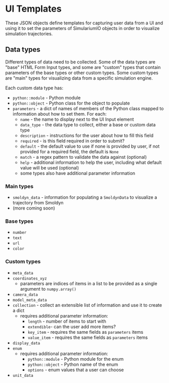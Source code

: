 # UI Templates
These JSON objects define templates for capturing user data from a UI and using it to set the parameters of SimulariumIO objects in order to visualize simulation trajectories.


## Data types
Different types of data need to be collected. Some of the data types are "base" HTML Form Input types, and some are "custom" types that contain parameters of the base types or other custom types. Some custom types are "main" types for visualizing data from a specific simulation engine.

Each custom data type has:
* `python::module` - Python module
* `python::object` - Python class for the object to populate
* `parameters` - a dict of names of members of the Python class mapped to information about how to set them. For each:
  * `name` - the name to display next to the UI Input element
  * `data_type` - the data type to collect, either a base or custom data type
  * `description` - instructions for the user about how to fill this field
  * `required` - is this field required in order to submit?
  * `default` - the default value to use if none is provided by user, if not provided for a required field, the default is `None`
  * `match` - a regex pattern to validate the data against (optional)
  * `help` - additional information to help the user, including what default value will be used (optional)
  * some types also have additional parameter information

### Main types
* `smoldyn_data` - information for populating a `SmoldynData` to visualize a trajectory from Smoldyn
* (more coming soon)

### Base types

* `number`
* `text`
* `url`
* `color`

### Custom types

* `meta_data`
* `coordinates_xyz`
  * parameters are indices of items in a list to be provided as a single argument to `numpy.array()`
* `camera_data`
* `model_meta_data`
* `collection` - collect an extensible list of information and use it to create a dict
  * requires additional parameter information:
    * `length` - number of items to start with
    * `extendible`- can the user add more items?
    * `key_item` - requires the same fields as `parameters` items
    * `value_item` - requires the same fields as `parameters` items
* `display_data`
* `enum`
  * requires additional parameter information:
    * `python::module` - Python module for the enum
    * `python::object` - Python name of the enum
    * `options` - enum values that a user can choose
* `unit_data`
